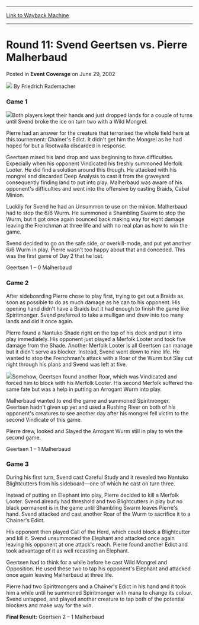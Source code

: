 
---
[Link to Wayback Machine](https://web.archive.org/web/20220707112101/https://magic.wizards.com/en/articles/archive/event-coverage/round-11-svend-geertsen-vs-pierre-malherbaud-2002-06-29)

[_metadata_:author]:- "Friedrich Rademacher"
[_metadata_:description]:- "Game 1Both players kept their hands and just dropped lands for a couple of turns until Svend broke the ice on turn two with a Wild Mongrel.Pierre had an answer for the creature that terrorised the whole field here at this tournement: Chainer's Edict. It didn't get him the Mongrel as he had hoped for but a Rootwalla discarded in response. Geertsen mised his land drop and was"
[_metadata_:generator]:- "Drupal 7 (http://drupal.org)"
[_metadata_:node]:- "768991"
[_metadata_:publish_date]:- "2002-06-29"
[_metadata_:source]:- "div-main-content"
[_metadata_:title]:- "Round 11: Svend Geertsen vs. Pierre Malherbaud"
[_metadata_:wayback_capture_timestamp]:- "2022-07-07 11:21:01"
[_metadata_:wayback_raw_url]:- "https://web.archive.org/web/20220707112101id_/https://magic.wizards.com/en/articles/archive/event-coverage/round-11-svend-geertsen-vs-pierre-malherbaud-2002-06-29"
[_metadata_:wayback_url]:- "https://magic.wizards.com/en/articles/archive/event-coverage/round-11-svend-geertsen-vs-pierre-malherbaud-2002-06-29"
---


Round 11: Svend Geertsen vs. Pierre Malherbaud
==============================================



 Posted in **Event Coverage**
 on June 29, 2002 






![](https://media.magic.wizards.com/styles/auth_small/public/generic-avatar-150_577.png)
By Friedrich Rademacher











### Game 1

![](https://media.magic.wizards.com/image_legacy_migration/sideboard/images/euro02/a858.jpg)Both players kept their hands and just dropped lands for a couple of turns until Svend broke the ice on turn two with a Wild Mongrel.

Pierre had an answer for the creature that terrorised the whole field here at this tournement: Chainer's Edict. It didn't get him the Mongrel as he had hoped for but a Rootwalla discarded in response. 

Geertsen mised his land drop and was beginning to have difficulties. Expecially when his opponent Vindicated his freshly summoned Merfolk Looter. He did find a solution around this though. He attacked with his mongrel and discarded Deep Analysis to cast it from the graveyard consequently finding land to put into play. Malherbaud was aware of his opponent's difficulties and went into the offensive by casting Braids, Cabal Minion. 

Luckily for Svend he had an Unsummon to use on the minion. Malherbaud had to stop the 6/6 Wurm. He summoned a Shambling Swarm to stop the Wurm, but it got once again bounced back making way for eight damage leaving the Frenchman at three life and with no real plan as how to win the game.

Svend decided to go on the safe side, or overkill-mode, and put yet another 6/6 Wurm in play. Pierre wasn't too happy about that and conceded. This was the first game of Day 2 that he lost.

Geertsen 1 – 0 Malherbaud

### Game 2

After sideboarding Pierre chose to play first, trying to get out a Braids as soon as possible to do as much damage as he can to his opponent. His opening hand didn't have a Braids but it had enough to finish the game like Spiritmonger. Svend preferred to take a mulligan and drew into too many lands and did it once again.

Pierre found a Nantuko Shade right on the top of his deck and put it into play immediately. His opponent just played a Merfolk Looter and took five damage from the Shade. Another Merfolk Looter is all Geertsen can manage but it didn't serve as blocker. Instead, Svend went down to nine life. He wanted to stop the Frenchman's attack with a Roar of the Wurm but Slay cut right through his plans and Svend was left at five.

![](https://media.magic.wizards.com/image_legacy_migration/sideboard/images/euro02/a868.jpg)Somehow, Geertsen found another Roar, which was Vindicated and forced him to block with his Merfolk Looter. His second Merfolk suffered the same fate but was a help in putting an Arrogant Wurm into play. 

Malherbaud wanted to end the game and summoned Spiritmonger. Geertsen hadn't given up yet and used a Rushing River on both of his opponent's creatures to see another day after his mongrel fell victim to the second Vindicate of this game.

Pierre drew, looked and Slayed the Arrogant Wurm still in play to win the second game.

Geertsen 1 – 1 Malherbaud

### Game 3

During his first turn, Svend cast Careful Study and it revealed two Nantuko Blightcutters from his sideboard—one of which he cast on turn three. 

Instead of putting an Elephant into play, Pierre decided to kill a Merfolk Looter. Svend already had threshold and two Blightcutters in play but no black permanent is in the game until Shambling Swarm leaves Pierre's hand. Svend attacked and cast another Roar of the Wurm to sacrifice it to a Chainer's Edict.

His opponent then played Call of the Herd, which could block a Blightcutter and kill it. Svend unsummoned the Elephant and attacked once again leaving his opponent at one attack's reach. Pierre found another Edict and took advantage of it as well recasting an Elephant.

Geertsen had to think for a while before he cast Wild Mongrel and Opposition. He used these two to tap his opponent's Elephant and attacked once again leaving Malherbaud at three life.

Pierre had two Spiritmongers and a Chainer's Edict in his hand and it took him a while until he summoned Spiritmonger with mana to change its colour. Svend untapped, and played another creature to tap both of the potential blockers and make way for the win.

**Final Result:** Geertsen 2 – 1 Malherbaud







